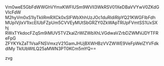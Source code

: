 Vm0weE5GbFdWWGhVYmxKWFlUSm9WVll3WkRSV01XeDBaVVYwV0ZKdGVIcFdW
M2hyVm0xS1IyTkliRmRXCk0xSlFWbXhhUzJOc1duRldiRlpYQ21KWGFIbFdh
MUpIVjIxV1IxcElUbFZpUm5CVVEyMUtSbGRZY0ZkWApTRUpFVmtSS1UxSXhj
RWxTYkdocFZqSm9iMUV5TVZkalZrWlZWbXhLVGdwaVZrbDZWMVJDYTFReFpG
ZFYKYkZaT1VsaFNSVmxzV21GamJHUjBXWHBzVVZWWE9VeFpWelZYVFdkdlMy
TklUbWtLQ25aMWN3PT0KCm5mYQ==

zvg